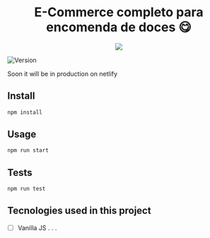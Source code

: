 <h1 align="center">E-Commerce completo para encomenda de doces 😋</h1>
<p align="center">
  <img src="https://image.freepik.com/vetores-gratis/em-breve-sob-construcao-design-de-fundo-amarelo_1017-25509.jpg" />
</p>
<p>
  <img alt="Version" src="https://img.shields.io/badge/version-0.2.0-blue.svg?cacheSeconds=2592000" />
</p>


Soon it will be in production on netlify


## Install

```sh
npm install
```

## Usage

```sh
npm run start
```

## Tests

```sh
npm run test
```

## Tecnologies used in this project
- [ ] Vanilla JS
.
.
.

